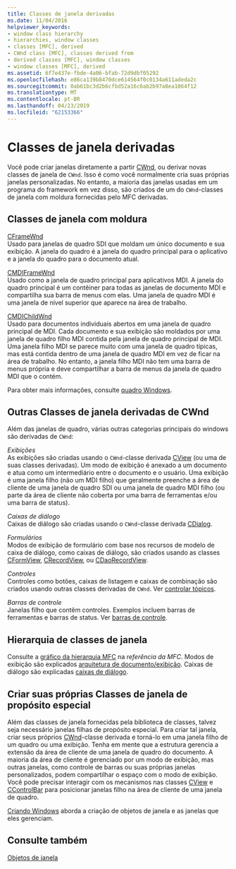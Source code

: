 ```yaml
---
title: Classes de janela derivadas
ms.date: 11/04/2016
helpviewer_keywords:
- window class hierarchy
- hierarchies, window classes
- classes [MFC], derived
- CWnd class [MFC], classes derived from
- derived classes [MFC], window classes
- window classes [MFC], derived
ms.assetid: 6f7e437e-fbde-4a06-bfab-72d9dbf05292
ms.openlocfilehash: e86ca139b8470dce614564f0c0134a611adeda2c
ms.sourcegitcommit: 0ab61bc3d2b6cfbd52a16c6ab2b97a8ea1864f12
ms.translationtype: MT
ms.contentlocale: pt-BR
ms.lasthandoff: 04/23/2019
ms.locfileid: "62153366"
---
```

# <a name="derived-window-classes"></a>Classes de janela derivadas

Você pode criar janelas diretamente a partir [CWnd](../mfc/reference/cwnd-class.md), ou derivar novas classes de janela de `CWnd`. Isso é como você normalmente cria suas próprias janelas personalizadas. No entanto, a maioria das janelas usadas em um programa do framework em vez disso, são criados de um do `CWnd`-classes de janela com moldura fornecidas pelo MFC derivadas.

## <a name="frame-window-classes"></a>Classes de janela com moldura

[CFrameWnd](../mfc/reference/cframewnd-class.md)<br/>
Usado para janelas de quadro SDI que moldam um único documento e sua exibição. A janela do quadro é a janela do quadro principal para o aplicativo e a janela do quadro para o documento atual.

[CMDIFrameWnd](../mfc/reference/cmdiframewnd-class.md)<br/>
Usado como a janela de quadro principal para aplicativos MDI. A janela do quadro principal é um contêiner para todas as janelas de documento MDI e compartilha sua barra de menus com elas. Uma janela de quadro MDI é uma janela de nível superior que aparece na área de trabalho.

[CMDIChildWnd](../mfc/reference/cmdichildwnd-class.md)<br/>
Usado para documentos individuais abertos em uma janela de quadro principal de MDI. Cada documento e sua exibição são moldados por uma janela de quadro filho MDI contida pela janela de quadro principal de MDI. Uma janela filho MDI se parece muito com uma janela de quadro típicas, mas está contida dentro de uma janela de quadro MDI em vez de ficar na área de trabalho. No entanto, a janela filho MDI não tem uma barra de menus própria e deve compartilhar a barra de menus da janela de quadro MDI que o contém.

Para obter mais informações, consulte [quadro Windows](../mfc/frame-windows.md).

## <a name="other-window-classes-derived-from-cwnd"></a>Outras Classes de janela derivadas de CWnd

Além das janelas de quadro, várias outras categorias principais do windows são derivadas de `CWnd`:

*Exibições*<br/>
As exibições são criadas usando o `CWnd`-classe derivada [CView](../mfc/reference/cview-class.md) (ou uma de suas classes derivadas). Um modo de exibição é anexado a um documento e atua como um intermediário entre o documento e o usuário. Uma exibição é uma janela filho (não um MDI filho) que geralmente preenche a área de cliente de uma janela de quadro SDI ou uma janela de quadro MDI filho (ou parte da área de cliente não coberta por uma barra de ferramentas e/ou uma barra de status).

*Caixas de diálogo*<br/>
Caixas de diálogo são criadas usando o `CWnd`-classe derivada [CDialog](../mfc/reference/cdialog-class.md).

*Formulários*<br/>
Modos de exibição de formulário com base nos recursos de modelo de caixa de diálogo, como caixas de diálogo, são criados usando as classes [CFormView](../mfc/reference/cformview-class.md), [CRecordView](../mfc/reference/crecordview-class.md), ou [CDaoRecordView](../mfc/reference/cdaorecordview-class.md).

*Controles*<br/>
Controles como botões, caixas de listagem e caixas de combinação são criados usando outras classes derivadas de `CWnd`. Ver [controlar tópicos](../mfc/controls-mfc.md).

*Barras de controle*<br/>
Janelas filho que contêm controles. Exemplos incluem barras de ferramentas e barras de status. Ver [barras de controle](../mfc/control-bars.md).

## <a name="window-class-hierarchy"></a>Hierarquia de classes de janela

Consulte a [gráfico da hierarquia MFC](../mfc/hierarchy-chart.md) na *referência da MFC*. Modos de exibição são explicados [arquitetura de documento/exibição](../mfc/document-view-architecture.md). Caixas de diálogo são explicadas [caixas de diálogo](../mfc/dialog-boxes.md).

## <a name="creating-your-own-special-purpose-window-classes"></a>Criar suas próprias Classes de janela de propósito especial

Além das classes de janela fornecidas pela biblioteca de classes, talvez seja necessário janelas filhas de propósito especial. Para criar tal janela, criar seus próprios [CWnd](../mfc/reference/cwnd-class.md)-classe derivada e torná-lo em uma janela filho de um quadro ou uma exibição. Tenha em mente que a estrutura gerencia a extensão da área de cliente de uma janela de quadro do documento. A maioria da área de cliente é gerenciado por um modo de exibição, mas outras janelas, como controle de barras ou suas próprias janelas personalizados, podem compartilhar o espaço com o modo de exibição. Você pode precisar interagir com os mecanismos nas classes [CView](../mfc/reference/cview-class.md) e [CControlBar](../mfc/reference/ccontrolbar-class.md) para posicionar janelas filho na área de cliente de uma janela de quadro.

[Criando Windows](../mfc/creating-windows.md) aborda a criação de objetos de janela e as janelas que eles gerenciam.

## <a name="see-also"></a>Consulte também

[Objetos de janela](../mfc/window-objects.md)
